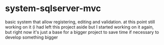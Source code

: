 # system-sqlserver-mvc
basic system that allow registering, editing and validation. at this point still working on it (i had left this project aside but I started working on it again, but right now it's just a base for a bigger project to save time if necessary to develop something bigger
